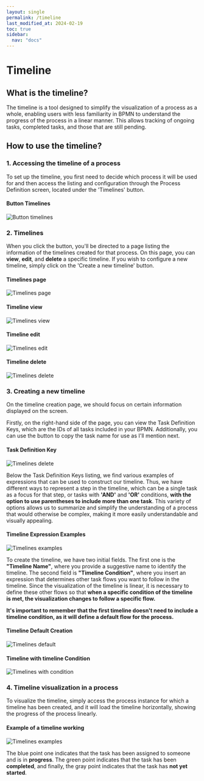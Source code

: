 ```yaml
---
layout: single
permalink: /timeline
last_modified_at: 2024-02-19
toc: true
sidebar:
  nav: "docs"
---
```


# Timeline

## What is the timeline?

The timeline is a tool designed to simplify the visualization of a process as a whole, enabling users with less familiarity in BPMN to understand the progress of the process in a linear manner. This allows tracking of ongoing tasks, completed tasks, and those that are still pending.

## How to use the timeline?

### 1. Accessing the timeline of a process

To set up the timeline, you first need to decide which process it will be used for and then access the listing and configuration through the Process Definition screen, located under the 'Timelines' button.

#### Button Timelines
![Button timelines](assets/images/timeline/button-timelines.png)

### 2. Timelines

When you click the button, you'll be directed to a page listing the information of the timelines created for that process. On this page, you can <b>view</b>, <b>edit</b>, and <b>delete</b> a specific timeline. If you wish to configure a new timeline, simply click on the 'Create a new timeline' button.


#### Timelines page
![Timelines page](assets/images/timeline/timelines-page.png)

#### Timeline view
![Timelines view](assets/images/timeline/timeline-view.png)

#### Timeline edit
![Timelines edit](assets/images/timeline/timeline-edit.png)

#### Timeline delete
![Timelines delete](assets/images/timeline/timeline-remove.png)

### 3. Creating a new timeline

On the timeline creation page, we should focus on certain information displayed on the screen.

Firstly, on the right-hand side of the page, you can view the Task Definition Keys, which are the IDs of all tasks included in your BPMN. Additionally, you can use the button to copy the task name for use as I'll mention next.

#### Task Definition Key
![Timelines delete](assets/images/timeline/timeline-task-definition-key.png)

Below the Task Definition Keys listing, we find various examples of expressions that can be used to construct our timeline. Thus, we have different ways to represent a step in the timeline, which can be a single task as a focus for that step, or tasks with <b>'AND'</b> and <b>'OR'</b> conditions, <b>with the option to use parentheses to include more than one task</b>. This variety of options allows us to summarize and simplify the understanding of a process that would otherwise be complex, making it more easily understandable and visually appealing.

#### Timeline Expression Examples
![Timelines examples](assets/images/timeline/timeline-examples.png)

To create the timeline, we have two initial fields. The first one is the <b>"Timeline Name"</b>, where you provide a suggestive name to identify the timeline. The second field is <b>"Timeline Condition"</b>, where you insert an expression that determines other task flows you want to follow in the timeline. Since the visualization of the timeline is linear, it is necessary to define these other flows so that <b>when a specific condition of the timeline is met, the visualization changes to follow a specific flow.</b>

<b> It's important to remember that the first timeline doesn't need to include a timeline condition, as it will define a default flow for the process. </b>

#### Timeline Default Creation
![Timelines default](assets/images/timeline/timeline-default-creation.png)

#### Timeline with timeline Condition
![Timelines with condition](assets/images/timeline/timeline-with-condition.png)

### 4. Timeline visualization in a process

To visualize the timeline, simply access the process instance for which a timeline has been created, and it will load the timeline horizontally, showing the progress of the process linearly.

#### Example of a timeline working
![Timelines examples](assets/images/timeline/timeline-process-instance.png)

The blue point one indicates that the task has been assigned to someone and is in <b>progress</b>. The green point indicates that the task has been <b>completed</b>, and finally, the gray point indicates that the task has <b>not yet started</b>.
